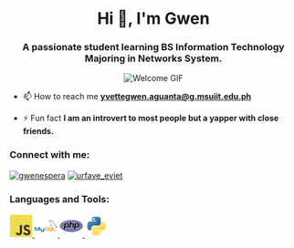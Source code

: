 <h1 align="center">Hi 👋, I'm Gwen</h1>
<h3 align="center">A passionate student learning BS Information Technology Majoring in Networks System.</h3>

<p align="center">
  <img src="https://media1.tenor.com/m/HO6i-dQFawUAAAAC/doraemon.gif"  width="500" alt="Welcome GIF")>
</p>

- 📫 How to reach me **yvettegwen.aguanta@g.msuiit.edu.ph**

- ⚡ Fun fact **I am an introvert to most people but a yapper with close friends.**

<h3 align="left">Connect with me:</h3>
<p align="left">
  <a href="https://fb.com/gwenespera" target="blank"><img align="center" src="https://raw.githubusercontent.com/rahuldkjain/github-profile-readme-generator/master/src/images/icons/Social/facebook.svg" alt="gwenespera" height="30" width="40" /></a>
  <a href="https://instagram.com/urfave_eviet" target="blank"><img align="center" src="https://raw.githubusercontent.com/rahuldkjain/github-profile-readme-generator/master/src/images/icons/Social/instagram.svg" alt="urfave_eviet" height="30" width="40" /></a>
</p>

<h3 align="left">Languages and Tools:</h3>
<p align="left">
  <a href="https://developer.mozilla.org/en-US/docs/Web/JavaScript" target="_blank" rel="noreferrer">
    <img src="https://raw.githubusercontent.com/devicons/devicon/master/icons/javascript/javascript-original.svg" alt="javascript" width="40" height="40"/>
  </a>
  <a href="https://www.mysql.com/" target="_blank" rel="noreferrer">
    <img src="https://raw.githubusercontent.com/devicons/devicon/master/icons/mysql/mysql-original-wordmark.svg" alt="mysql" width="40" height="40"/>
  </a>
  <a href="https://www.php.net" target="_blank" rel="noreferrer">
    <img src="https://raw.githubusercontent.com/devicons/devicon/master/icons/php/php-original.svg" alt="php" width="40" height="40"/>
  </a>
  <a href="https://www.python.org" target="_blank" rel="noreferrer">
    <img src="https://raw.githubusercontent.com/devicons/devicon/master/icons/python/python-original.svg" alt="python" width="40" height="40"/>
  </a>
</p>
